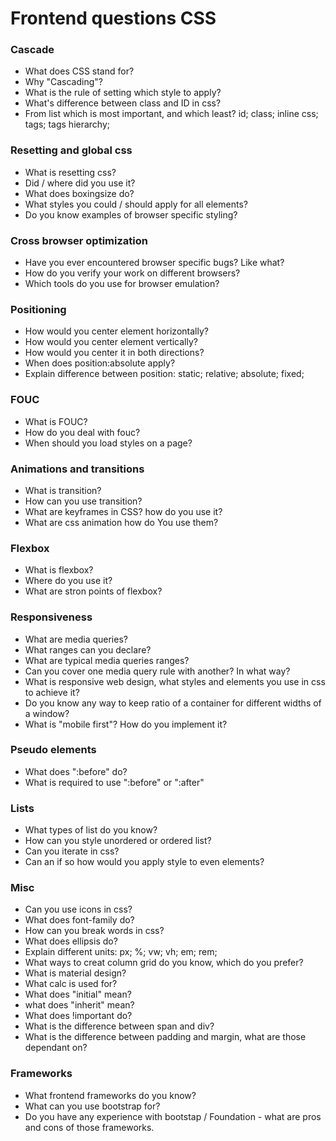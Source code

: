 # Frontend questions  CSS

### Cascade
* What does CSS stand for?
* Why "Cascading"?
* What is the rule of setting which style to apply?
* What's difference between class and ID in css?
* From list  which is most important, and which least?
 id;
 class;
 inline css;
 tags;
 tags hierarchy;

### Resetting and global css
* What is resetting css? 
* Did / where did you use it?
* What does boxingsize do?
* What styles you could / should apply for all elements?
* Do you know examples of browser specific styling?

### Cross browser optimization
* Have you ever encountered browser specific bugs? Like what?
* How do you verify your work on different browsers?
* Which tools do you use for browser emulation?

### Positioning
* How would you center element horizontally?
* How would you center element vertically?
* How would you center it in both directions?
* When does position:absolute apply? 
* Explain difference between position:
 static;
 relative;
 absolute;
 fixed;

### FOUC
* What is FOUC?
* How do you deal with fouc?
* When should you load styles on a page?

### Animations and transitions
* What is transition?
* How can you use transition?
* What are keyframes in CSS? how do you use it?
* What are css animation  how do You use them?

### Flexbox
* What is flexbox?
* Where do you use it?
* What are stron points of flexbox?

### Responsiveness
* What are media queries?
* What ranges can you declare?
* What are typical media queries ranges?
* Can you cover one media query rule with another? In what way?
* What is responsive web design, what styles and elements you use in css to achieve it?
* Do you know any way to keep ratio of a container for different widths of a window?
* What is "mobile first"? How do you implement it?

### Pseudo elements
* What does ":before" do?
* What is required to use ":before" or ":after"

### Lists
* What types of list do you know?
* How can you style unordered or ordered list?
* Can you iterate in css?
* Can an if so how would you apply style to even elements?

### Misc
* Can you use icons in css?
* What does font-family do?
* How can you break words in css?
* What does ellipsis do? 
* Explain different units:
 px;
 %;
 vw;
 vh;
 em;
 rem;
* What ways to creat column grid do you know, which do you prefer?
* What is material design?
* What calc is used for?
* What does "initial" mean?
* what does "inherit" mean?
* What does !important do?
* What is the difference between span and div?
* What is the difference between padding and margin, what are those dependant on?

### Frameworks
* What frontend frameworks do you know?
* What can you use bootstrap for?
* Do you have any experience with bootstap / Foundation - what are pros and cons of those frameworks.
